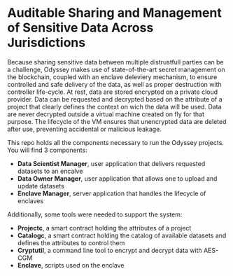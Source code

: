 # Auditable Sharing and Management of Sensitive Data Across Jurisdictions

Because sharing sensitive data between multiple distrustfull parties can
be a challenge, Odyssey makes use of state-of-the-art secret management
on the blockchain, coupled with an enclave deleviery mechanism, to
ensure controlled and safe delivery of the data, as well as proper
destruction with controller life-cycle. At rest, data are stored
encrypted on a private cloud provider. Data can be requested and
decrypted based on the attribute of a project that clearly defines the
context on wich the data will be used. Data are never decrypted outside
a virtual machine created on fly for that purpose. The lifecycle of the
VM ensures that unencrypted data are deleted after use, preventing
accidental or malicious leakage.

This repo holds all the components necessary to run the Odyssey
projects. You will find 3 components:

- **Data Scientist Manager**, user application that delivers requested datasets to an encalve
- **Data Owner Manager**, user application that allows one to upload and update datasets
- **Enclave Manager**, server application that handles the lifecycle of enclaves

Additionally, some tools were needed to support the system:

- **Projectc**, a smart contract holding the attributes of a project
- **Catalogc**, a smart contract holding the catalog of available datasets and defines the attributes to control them
- **Cryptutil**, a command line tool to encrypt and decrypt data with AES-CGM
- **Enclave**, scripts used on the enclave
